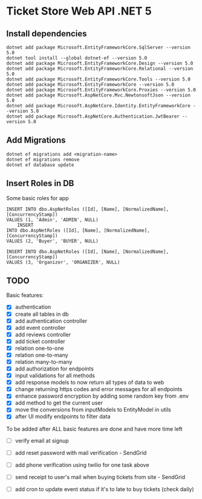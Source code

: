 # Ticket Store Web API .NET 5

## Install dependencies

```console
dotnet add package Microsoft.EntityFrameworkCore.SqlServer --version 5.0
dotnet tool install --global dotnet-ef --version 5.0
dotnet add package Microsoft.EntityFrameworkCore.Design --version 5.0
dotnet add package Microsoft.EntityFrameworkCore.Relational --version 5.0
dotnet add package Microsoft.EntityFrameworkCore.Tools --version 5.0
dotnet add package Microsoft.EntityFrameworkCore --version 5.0
dotnet add package Microsoft.EntityFrameworkCore.Proxies --version 5.0
dotnet add package Microsoft.AspNetCore.Mvc.NewtonsoftJson --version 5.0
dotnet add package Microsoft.AspNetCore.Identity.EntityFrameworkCore --version 5.0
dotnet add package Microsoft.AspNetCore.Authentication.JwtBearer --version 5.0
```

## Add Migrations

```console
dotnet ef migrations add <migration-name>
dotnet ef migrations remove
dotnet ef database update
```

## Insert Roles in DB

Some basic roles for app

```sql-server
INSERT INTO dbo.AspNetRoles ([Id], [Name], [NormalizedName], [ConcurrencyStamp])
VALUES (1, 'Admin', 'ADMIN', NULL)
    INSERT
INTO dbo.AspNetRoles ([Id], [Name], [NormalizedName], [ConcurrencyStamp])
VALUES (2, 'Buyer', 'BUYER', NULL)

INSERT INTO dbo.AspNetRoles ([Id], [Name], [NormalizedName], [ConcurrencyStamp])
VALUES (3, 'Organizer', 'ORGANIZER', NULL)
```

## TODO

Basic features:

- [x] authentication
- [x] create all tables in db
- [x] add authentication controller
- [x] add event controller
- [x] add reviews controller
- [x] add ticket controller
- [x] relation one-to-one
- [x] relation one-to-many
- [x] relation many-to-many
- [x] add authorization for endpoints
- [x] input validations for all methods
- [x] add response models to now return all types of data to web
- [x] change returning https codes and error messages for all endpoints
- [x] enhance password encryption by adding some random key from .env
- [x] add method to get the current user
- [x] move the conversions from inputModels to EntityModel in utils
- [x] after UI modify endpoints to filter data

To be added after ALL basic features are done and have more time left

- [ ] verify email at signup
- [ ] add reset password with mail verification - SendGrid
- [ ] add phone verification using twilio for one task above
- [ ] send receipt to user's mail when buying tickets from site - SendGrid
- [ ] add cron to update event status if it's to late to buy tickets (check daily)
 